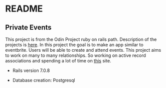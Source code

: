 # README

## Private Events
This project is from the Odin Project ruby on rails path. Description of the projects is [here](https://www.theodinproject.com/lessons/ruby-on-rails-private-events). In this project the goal is to make an app similar to eventbrite. Users will be able to create and attend events. This project aims to work on many to many relationships. So working on active record associations and spending a lot of time on [this](https://guides.rubyonrails.org/association_basics.html) site. 

* Rails version 7.0.8

* Database creation: Postgresql